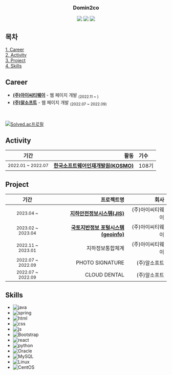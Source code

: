 <div align="center">
  
   ### Domin2co

   <a href="https://velog.io/@ikhyeons"><img src="https://img.shields.io/badge/Velog-3DDC84?style=flat-square&logo=velog&logoColor=white"/></a>
   <a href="https://www.instagram.com/domin2co"><img src="https://img.shields.io/badge/Instagram-E4405F?style=flat-square&logo=instagram&logoColor=white"/></a>
   <a href="https://ikstars.tistory.com"><img src="https://img.shields.io/badge/Tistory-E74C3C?style=flat-square&logo=tistory&logoColor=white"/></a>

</div>

## 목차

[1. Career](#Career) <br>
[2. Activity](#Activity) <br>
[3. Project](#Project)<br>
[4. Skills](#Skills)<br>

## Career
<div markdown="1">

- **[(주)아이씨티웨이](http://www.ictway.co.kr/)** - 웹 페이지 개발 <sub>(2022.11 ~ )</sub>
- **[(주)알소프트](http://www.rsoft.kr/new/)** - 웹 페이지 개발 <sub>(2022.07 ~ 2022.09)</sub>
<br>

[![Solved.ac프로필](http://mazassumnida.wtf/api/v2/generate_badge?boj=ikhyeons)](https://solved.ac/ikhyeons)

</div>

## Activity
<div markdown="2">
  
|기간|활동|기수|
|:-:|-:|:-|
|<sub>2022.01 ~ 2022.07</sub>| **[한국소프트웨어인재개발원(KOSMO)](https://www.ikosmo.co.kr/main)** | 108기

</div>

## Project
<div markdown="3">
  
|기간|프로젝트명|회사|
|:-:|-:|-:|
|<sub>2023.04 ~ <sub>| **[지하안전정보시스템(JIS)](https://www.jis.go.kr)** | (주)아이씨티웨이
|<sub>2023.02 ~ 2023.04<sub>| **[국토지반정보 포털시스템(geoinfo)](https://www.geoinfo.or.kr/)** | (주)아이씨티웨이
|<sub>2022.11 ~ 2023.01<sub>| 지하정보통합체계 | (주)아이씨티웨이
|<sub>2022.07 ~ 2022.09<sub>| PHOTO SIGNATURE | (주)알소프트
|<sub>2022.07 ~ 2022.09<sub>| CLOUD DENTAL | (주)알소프트

</div>

## Skills
<div markdown="4">
  
- ![java](https://img.shields.io/badge/Java-ED8B00?style=for-the-badge&logo=openjdk&logoColor=white) <br>
- ![spring](https://img.shields.io/badge/Spring-6DB33F?style=for-the-badge&logo=spring&logoColor=white) <br>
- ![html](https://img.shields.io/badge/HTML5-E34F26?style=for-the-badge&logo=html5&logoColor=white) <br>
- ![css](https://img.shields.io/badge/CSS-239120?&style=for-the-badge&logo=css3&logoColor=white) <br>
- ![js](https://img.shields.io/badge/JavaScript-F7DF1E?style=for-the-badge&logo=JavaScript&logoColor=white) <br>
- ![Bootstrap](https://img.shields.io/badge/Bootstrap-563D7C?style=for-the-badge&logo=bootstrap&logoColor=white) <br>
- ![react](https://img.shields.io/badge/React-20232A?style=for-the-badge&logo=react&logoColor=61DAFB) <br> 
- ![python](https://img.shields.io/badge/Python-14354C?style=for-the-badge&logo=python&logoColor=white) <br>
- ![Oracle](https://img.shields.io/badge/Oracle-F80000?style=for-the-badge&logo=oracle&logoColor=black)
- ![MySQL](https://img.shields.io/badge/mysql-%2300f.svg?style=for-the-badge&logo=mysql&logoColor=white) <br>
- ![Linux](https://img.shields.io/badge/Linux-FCC624?style=for-the-badge&logo=linux&logoColor=black) <br>
- ![CentOS](https://img.shields.io/badge/Cent%20OS-262577?style=for-the-badge&logo=CentOS&logoColor=white) <br>

</div>
